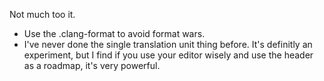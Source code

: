 Not much too it.

- Use the .clang-format to avoid format wars.
- I've never done the single translation unit thing before. It's definitly an experiment, but I find if you use your editor wisely and use the header as a roadmap, it's very powerful.
